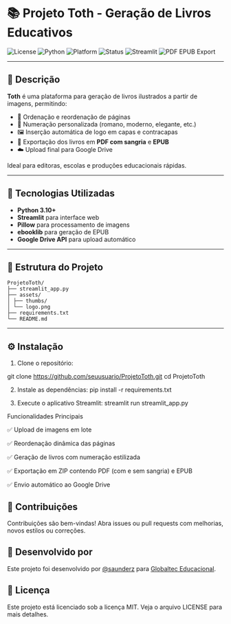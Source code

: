 # 📚 Projeto Toth - Geração de Livros Educativos

![License](https://img.shields.io/badge/license-MIT-green.svg)
![Python](https://img.shields.io/badge/python-3.10%2B-blue)
![Platform](https://img.shields.io/badge/platform-Windows%20%7C%20Linux-lightgrey)
![Status](https://img.shields.io/badge/status-Estável-brightgreen)
![Streamlit](https://img.shields.io/badge/built%20with-Streamlit-red)
![PDF EPUB Export](https://img.shields.io/badge/export-PDF%20%7C%20EPUB-blueviolet)

---

## 📝 Descrição

**Toth** é uma plataforma para geração de livros ilustrados a partir de imagens, permitindo:

- 📑 Ordenação e reordenação de páginas
- 🔢 Numeração personalizada (romano, moderno, elegante, etc.)
- 🖼️ Inserção automática de logo em capas e contracapas
- 📄 Exportação dos livros em **PDF com sangria** e **EPUB**
- ☁️ Upload final para Google Drive

Ideal para editoras, escolas e produções educacionais rápidas.

---

## 🚀 Tecnologias Utilizadas

- **Python 3.10+**
- **Streamlit** para interface web
- **Pillow** para processamento de imagens
- **ebooklib** para geração de EPUB
- **Google Drive API** para upload automático

---

## 📂 Estrutura do Projeto
```
ProjetoToth/
├── streamlit_app.py
├── assets/
│ ├── thumbs/
│ └── logo.png
├── requirements.txt
└── README.md
```
---

## ⚙️ Instalação

1. Clone o repositório:

git clone https://github.com/seuusuario/ProjetoToth.git
cd ProjetoToth

2. Instale as dependências:
pip install -r requirements.txt

3. Execute o aplicativo Streamlit:
streamlit run streamlit_app.py

Funcionalidades Principais

✅ Upload de imagens em lote

✅ Reordenação dinâmica das páginas

✅ Geração de livros com numeração estilizada

✅ Exportação em ZIP contendo PDF (com e sem sangria) e EPUB

✅ Envio automático ao Google Drive

## 🤝 Contribuições

Contribuições são bem-vindas! Abra issues ou pull requests com melhorias, novos estilos ou correções.

## 🙌 Desenvolvido por

Este projeto foi desenvolvido por [@saunderz](https://github.com/saunderz) para [Globaltec Educacional](https://github.com/globalteceducacional).

## 📄 Licença
Este projeto está licenciado sob a licença MIT. Veja o arquivo LICENSE para mais detalhes.
